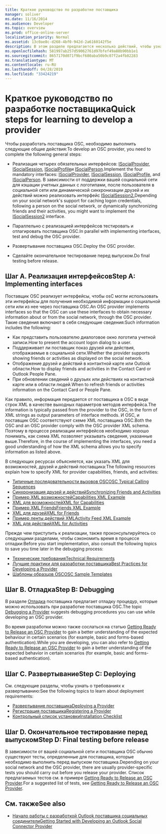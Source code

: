 ```yaml
---
title: Краткое руководство по разработке поставщика
manager: soliver
ms.date: 11/16/2014
ms.audience: Developer
ms.topic: overview
ms.prod: office-online-server
localization_priority: Normal
ms.assetid: 13c0ae8c-d268-4bf0-942d-2a6160142f5e
description: В этом разделе предлагается несколько действий, чтобы узнать о разработке поставщика Outlook social Connector (OSC).
ms.openlocfilehash: 581997ab257d59062761d97bfef49a88b90bb1e1
ms.sourcegitcommit: 8657170d071f9bcf680aba50b9c07f2a4fb82283
ms.translationtype: MT
ms.contentlocale: ru-RU
ms.lasthandoff: 04/28/2019
ms.locfileid: "33424219"
---
```

# <a name="quick-steps-for-learning-to-develop-a-provider"></a><span data-ttu-id="1f599-103">Краткое руководство по разработке поставщика</span><span class="sxs-lookup"><span data-stu-id="1f599-103">Quick steps for learning to develop a provider</span></span>

<span data-ttu-id="1f599-104">Чтобы разработать поставщика OSC, необходимо выполнить следующие общие действия:</span><span class="sxs-lookup"><span data-stu-id="1f599-104">To develop an OSC provider, you need to complete the following general steps:</span></span>
  
- <span data-ttu-id="1f599-105">Реализация четырех обязательных интерфейсов: [ISocialProvider](isocialprovideriunknown.md), [ISocialSession](isocialsessioniunknown.md), [ISocialProfile](isocialprofileisocialperson.md)и [ISocialPerson](isocialpersoniunknown.md).</span><span class="sxs-lookup"><span data-stu-id="1f599-105">Implement the four mandatory interfaces: [ISocialProvider](isocialprovideriunknown.md), [ISocialSession](isocialsessioniunknown.md), [ISocialProfile](isocialprofileisocialperson.md), and [ISocialPerson](isocialpersoniunknown.md).</span></span> <span data-ttu-id="1f599-106">В зависимости от поддержки вашей социальной сети для кэшации учетных данных с логотипами, после пользователя в социальной сети или динамической синхронизации друзей и их действий можно реализовать интерфейс [ISocialSession2.](isocialsession2iunknown.md)</span><span class="sxs-lookup"><span data-stu-id="1f599-106">Depending on your social network's support for caching logon credentials, following a person on the social network, or dynamically synchronizing friends and their activities, you might want to implement the [ISocialSession2](isocialsession2iunknown.md) interface.</span></span> 
    
- <span data-ttu-id="1f599-107">Параллельно с реализацией интерфейсов тестировать и отлагировать поставщика OSC.</span><span class="sxs-lookup"><span data-stu-id="1f599-107">In parallel with implementing interfaces, test and debug the OSC provider.</span></span> 

- <span data-ttu-id="1f599-108">Развертывание поставщика OSC.</span><span class="sxs-lookup"><span data-stu-id="1f599-108">Deploy the OSC provider.</span></span>  

- <span data-ttu-id="1f599-109">Сделайте окончательное тестирование перед выпуском.</span><span class="sxs-lookup"><span data-stu-id="1f599-109">Do final testing before release.</span></span>
    
## <a name="step-a-implementing-interfaces"></a><span data-ttu-id="1f599-110">Шаг A. Реализация интерфейсов</span><span class="sxs-lookup"><span data-stu-id="1f599-110">Step A: Implementing interfaces</span></span>

<span data-ttu-id="1f599-111">Поставщик OSC реализует интерфейсы, чтобы osC могли использовать эти интерфейсы для получения необходимой информации о социальной сети или из нее через поставщика OSC.</span><span class="sxs-lookup"><span data-stu-id="1f599-111">An OSC provider implements interfaces so that the OSC can use these interfaces to obtain necessary information about or from the social network, through the OSC provider.</span></span> <span data-ttu-id="1f599-112">Такие сведения включают в себя следующие сведения:</span><span class="sxs-lookup"><span data-stu-id="1f599-112">Such information includes the following:</span></span>
  
- <span data-ttu-id="1f599-113">Как представить пользователю диалоговое окно логотипа учетной записи.</span><span class="sxs-lookup"><span data-stu-id="1f599-113">How to present the account logon dialog to a user.</span></span>    
- <span data-ttu-id="1f599-114">Поддерживает ли поставщик показ друзей или действия, отображаемые в социальной сети.</span><span class="sxs-lookup"><span data-stu-id="1f599-114">Whether the provider supports showing friends or activities as displayed on the social network.</span></span>    
- <span data-ttu-id="1f599-115">Отображение друзей и действий в контактной карте или Outlook области.</span><span class="sxs-lookup"><span data-stu-id="1f599-115">How to display friends and activities in the Contact Card or Outlook People Pane.</span></span>     
- <span data-ttu-id="1f599-116">При обновлении сведений о друзьях или действиях на контактной карте или в области людей.</span><span class="sxs-lookup"><span data-stu-id="1f599-116">When to refresh friends or activities information on the Contact Card or People Pane.</span></span>
    
<span data-ttu-id="1f599-117">Как правило, информация передается от поставщика в OSC в виде строк XML в качестве выходных параметров методов интерфейса.</span><span class="sxs-lookup"><span data-stu-id="1f599-117">The information is typically passed from the provider to the OSC, in the form of XML strings as output parameters of interface methods.</span></span> <span data-ttu-id="1f599-118">И OSC, и поставщик OSC соответствуют схеме XML поставщика OSC.</span><span class="sxs-lookup"><span data-stu-id="1f599-118">Both the OSC and an OSC provider comply with the OSC provider XML schema.</span></span> <span data-ttu-id="1f599-119">Поэтому в процессе реализации интерфейсов необходимо хорошо понимать, как схема XML позволяет указывать сведения, указанные выше.</span><span class="sxs-lookup"><span data-stu-id="1f599-119">Therefore, in the course of implementing the interfaces, you need a good understanding of how the XML schema allows you to specify information as listed above.</span></span> 

<span data-ttu-id="1f599-120">В следующих ресурсах объясняется, как указать XML для возможностей, друзей и действий поставщика:</span><span class="sxs-lookup"><span data-stu-id="1f599-120">The following resources explain how to specify XML for provider capabilities, friends, and activities:</span></span>
  
- [<span data-ttu-id="1f599-121">Типичные последовательности вызовов OSC</span><span class="sxs-lookup"><span data-stu-id="1f599-121">OSC Typical Calling Sequences</span></span>](osc-typical-calling-sequences.md)    
- [<span data-ttu-id="1f599-122">Синхронизация друзей и действий</span><span class="sxs-lookup"><span data-stu-id="1f599-122">Synchronizing Friends and Activities</span></span>](synchronizing-friends-and-activities.md)    
- [<span data-ttu-id="1f599-123">Пример XML возможностей</span><span class="sxs-lookup"><span data-stu-id="1f599-123">Capabilities XML Example</span></span>](capabilities-xml-example.md)   
- [<span data-ttu-id="1f599-124">XML для возможностей</span><span class="sxs-lookup"><span data-stu-id="1f599-124">XML for Capabilities</span></span>](xml-for-capabilities.md)    
- [<span data-ttu-id="1f599-125">Пример XML Friends</span><span class="sxs-lookup"><span data-stu-id="1f599-125">Friends XML Example</span></span>](friends-xml-example.md)    
- [<span data-ttu-id="1f599-126">XML для друзей</span><span class="sxs-lookup"><span data-stu-id="1f599-126">XML for Friends</span></span>](xml-for-friends.md)   
- [<span data-ttu-id="1f599-127">Пример ленты действий XML</span><span class="sxs-lookup"><span data-stu-id="1f599-127">Activity Feed XML Example</span></span>](activity-feed-xml-example.md)   
- [<span data-ttu-id="1f599-128">XML для действий</span><span class="sxs-lookup"><span data-stu-id="1f599-128">XML for Activities</span></span>](xml-for-activities.md)
    
<span data-ttu-id="1f599-129">Прежде чем приступить к реализации, также проконсультируйтесь со следующими разделами, чтобы сэкономить время в процессе отладки:</span><span class="sxs-lookup"><span data-stu-id="1f599-129">Before you start implementation, also consult the following topics to save you time later in the debugging process:</span></span>
  
- [<span data-ttu-id="1f599-130">Технические требования</span><span class="sxs-lookup"><span data-stu-id="1f599-130">Technical Requirements</span></span>](technical-requirements.md)    
- [<span data-ttu-id="1f599-131">Лучшие практики для разработки поставщика</span><span class="sxs-lookup"><span data-stu-id="1f599-131">Best Practices for Developing a Provider</span></span>](best-practices-for-developing-a-provider.md)    
- [<span data-ttu-id="1f599-132">Шаблоны образцов OSC</span><span class="sxs-lookup"><span data-stu-id="1f599-132">OSC Sample Templates</span></span>](osc-sample-templates.md)
    
## <a name="step-b-debugging"></a><span data-ttu-id="1f599-133">Шаг B. Отладка</span><span class="sxs-lookup"><span data-stu-id="1f599-133">Step B: Debugging</span></span>

<span data-ttu-id="1f599-134">В разделе [Отладка](debugging-a-provider.md) поставщика предлагает отладку процедур, которые можно использовать при разработке поставщика OSC.</span><span class="sxs-lookup"><span data-stu-id="1f599-134">The topic [Debugging a Provider](debugging-a-provider.md) suggests debugging procedures you can use while developing an OSC provider.</span></span> 
  
<span data-ttu-id="1f599-135">Во время разработки можно также сослаться на статью [Getting Ready to Release an OSC Provider](getting-ready-to-release-an-osc-provider.md) to gain a better understanding of the expected behaviour in certain scenarios (for example, basic and forms-based authentication).</span><span class="sxs-lookup"><span data-stu-id="1f599-135">While you are developing, you can also refer to [Getting Ready to Release an OSC Provider](getting-ready-to-release-an-osc-provider.md) to gain a better understanding of the expected behavior in certain scenarios (for example, basic and forms-based authentication).</span></span> 
  
## <a name="step-c-deploying"></a><span data-ttu-id="1f599-136">Шаг C. Развертывание</span><span class="sxs-lookup"><span data-stu-id="1f599-136">Step C: Deploying</span></span>

<span data-ttu-id="1f599-137">См. следующие разделы, чтобы узнать о требованиях к развертыванию:</span><span class="sxs-lookup"><span data-stu-id="1f599-137">See the following topics to learn about deployment requirements:</span></span>
  
- [<span data-ttu-id="1f599-138">Развертывание поставщика</span><span class="sxs-lookup"><span data-stu-id="1f599-138">Deploying a Provider</span></span>](deploying-a-provider.md)    
- [<span data-ttu-id="1f599-139">Регистрация поставщика</span><span class="sxs-lookup"><span data-stu-id="1f599-139">Registering a Provider</span></span>](registering-a-provider.md)   
- [<span data-ttu-id="1f599-140">Контрольный список установки</span><span class="sxs-lookup"><span data-stu-id="1f599-140">Installation Checklist</span></span>](installation-checklist.md)
    
## <a name="step-d-final-testing-before-release"></a><span data-ttu-id="1f599-141">Шаг D. Окончательное тестирование перед выпуском</span><span class="sxs-lookup"><span data-stu-id="1f599-141">Step D: Final testing before release</span></span>

<span data-ttu-id="1f599-142">В зависимости от вашей социальной сети и поставщика OSC обычно существуют тесты, определенные для поставщика, которые необходимо выполнить перед выпуском поставщика.</span><span class="sxs-lookup"><span data-stu-id="1f599-142">Depending on your social network and the OSC provider, there are usually provider-specific tests you should carry out before you release your provider.</span></span> <span data-ttu-id="1f599-143">Список предлагаемых тестов см. в примере [Getting Ready to Release an OSC Provider](getting-ready-to-release-an-osc-provider.md).</span><span class="sxs-lookup"><span data-stu-id="1f599-143">For a suggested list of tests, see [Getting Ready to Release an OSC Provider](getting-ready-to-release-an-osc-provider.md).</span></span>
  
## <a name="see-also"></a><span data-ttu-id="1f599-144">См. также</span><span class="sxs-lookup"><span data-stu-id="1f599-144">See also</span></span>

- [<span data-ttu-id="1f599-145">Начало работы с разработкой Outlook поставщика социальных соединители</span><span class="sxs-lookup"><span data-stu-id="1f599-145">Getting Started with Developing an Outlook Social Connector Provider</span></span>](getting-started-with-developing-an-outlook-social-connector-provider.md)

